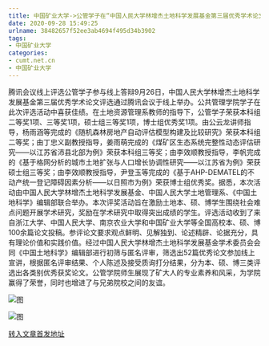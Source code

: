 ```yaml
---
title: 中国矿业大学->公管学子在“中国人民大学林增杰土地科学发展基金第三届优秀学术论文”评选中喜获佳绩 | cumt.net.cn
date: 2020-09-28 15:49:25
urlname: 38482657f52ee3ab4694f495d34b3902
tags: 
- 中国矿业大学
categories:
- cumt.net.cn
- 中国矿业大学
---
```

腾讯会议线上评选公管学子参与线上答辩9月26日，中国人民大学林增杰土地科学发展基金第三届优秀学术论文评选通过腾讯会议于线上举办。公共管理学院学子在此次评选活动中喜获佳绩。在土地资源管理系教师的指导下，公管学子荣获本科组二等奖1项、三等奖1项，硕士组三等奖1项，博士组优秀奖1项。由公云龙讲师指导，杨雨涵等完成的《随机森林房地产自动评估模型构建及比较研究》荣获本科组二等奖；由丁忠义副教授指导，姜雨萌完成的《煤矿区生态系统完整性动态评估研究——以江苏省沛县北部为例》荣获本科组三等奖；由李效顺教授指导，李帆完成的《基于格网分析的城市土地扩张与人口增长协调性研究——以江苏省为例》荣获硕士组三等奖；由李效顺教授指导，尹登玉等完成的《基于AHP-DEMATEL的不动产统一登记障碍因素分析——以日照市为例》荣获博士组优秀奖。据悉，本次活动由中国人民大学林增杰土地科学发展基金、中国人民大学土地管理系、《中国土地科学》编辑部联合举办。本次评奖活动旨在激励土地本、硕、博学生围绕社会难点问题开展学术研究，奖励在学术研究中取得突出成绩的学生。评选活动收到了来自浙江大学、中国人民大学、南京农业大学和中国矿业大学等全国高校本、硕、博100余篇论文投稿。参评论文要求观点鲜明、见解独到、论述精辟、论据充分，具有理论价值和实践价值。经过中国人民大学林增杰土地科学发展基金学术委员会会同《中国土地科学》编辑部进行初筛与匿名评审，筛选出52篇优秀论文参加线上宣讲，根据匿名评审结果、个人陈述及接受质询打分结果，分为本、硕、博三类评选出各类别优秀获奖论文。公管学院师生展现了矿大人的专业素养和风采，为学院赢得了荣誉，同时也增进了与兄弟院校之间的友谊。

![图](http://xwzx.cumt.edu.cn/_upload/article/images/5f/2f/ffce3d8c455e8a5f0658353f2f43/5b5ac125-6574-427e-bac6-87cefe53bd4c.png)

![图](http://xwzx.cumt.edu.cn/_upload/article/images/5f/2f/ffce3d8c455e8a5f0658353f2f43/66ce8040-9e74-4b6d-9307-03483e1e9035.png)

[转入文章首发地址](http://xwzx.cumt.edu.cn/ca/bf/c523a576191/page.htm)